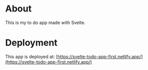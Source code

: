 # About

This is my to do app made with Svelte.

# Deployment

This app is deployed at: [https://svelte-todo-app-first.netlify.app/](https://svelte-todo-app-first.netlify.app/)
